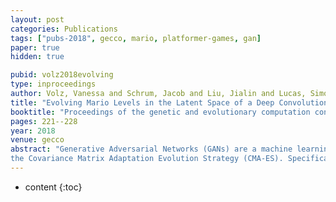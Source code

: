 ```yaml
---
layout: post
categories: Publications
tags: ["pubs-2018", gecco, mario, platformer-games, gan]
paper: true
hidden: true

pubid: volz2018evolving
type: inproceedings
author: Volz, Vanessa and Schrum, Jacob and Liu, Jialin and Lucas, Simon M and Smith, Adam and Risi, Sebastian
title: "Evolving Mario Levels in the Latent Space of a Deep Convolutional Generative Adversarial Network"
booktitle: "Proceedings of the genetic and evolutionary computation conference"
pages: 221--228
year: 2018
venue: gecco
abstract: "Generative Adversarial Networks (GANs) are a machine learning approach capable of generating novel example outputs across a space of provided training examples. Procedural Content Generation (PCG) of levels for video games could benefit from such models, especially for games where there is a pre-existing corpus of levels to emulate. This paper trains a GAN to generate levels for Super Mario Bros using a level from the Video Game Level Corpus. The approach successfully generates a variety of levels similar to one in the original corpus, but is further improved by application of
the Covariance Matrix Adaptation Evolution Strategy (CMA-ES). Specifically, various fitness functions are used to discover levels within the latent space of the GAN that maximize desired properties. Simple static properties are optimized, such as a given distribution of tile types. Additionally, the champion A* agent from the 2009 Mario AI competition is used to assess whether a level is playable, and how many jumping actions are required to beat it. These fitness functions allow for the discovery of levels that exist within the space of examples designed by experts, and also guide the search towards levels that fulfill one or more specified objectives." 
---
```


* content
{:toc}

